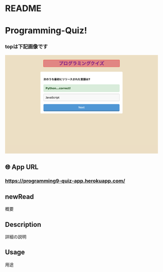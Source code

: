# README

# Programming-Quiz!
### topは下記画像です
![quiz-top.png](https://github.com/yu-egg/Quiz-app/blob/master/quizapp.png?raw=true)

## 🌐 App URL

### **https://programming9-quiz-app.herokuapp.com/**


## newRead

概要

## Description

詳細の説明

## Usage

用途
